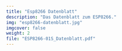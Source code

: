 ```yaml
---
title: "Esp8266 Datenblatt"
description: "Das Datenblatt zum ESP8266."
img: "esp8266-datenblatt.jpg"
imgcover: false
weight: 2
file: "ESP8266-01S_Datenblatt.pdf"
---
```

